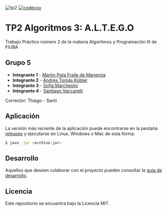 ![tp2](https://github.com/mpata2000/Algo3-TP2-TEG/actions/workflows/build.yml/badge.svg) [![codecov](https://codecov.io/gh/mpata2000/Algo3-TP2-TEG/branch/master/graph/badge.svg)](https://codecov.io/gh/mpata2000/Algo3-TP2-TEG)

# TP2 Algoritmos 3: A.L.T.E.G.O 

Trabajo Práctico número 2 de la materia Algoritmos y Programación III de FIUBA

## Grupo 5

* **Integrante 1** - [Martin Pata Fraile de Manerola](https://github.com/mpata2000)
* **Integrante 2** - [Andrés Tomás Kübler](https://github.com/Andreskub)
* **Integrante 3** - [Sofía Marchesini](https://github.com/sofimarchesini)
* **Integrante 4** - [Santiago Vaccarelli](https://github.com/SantiagoVaccarelli)

Corrector: Thiago - Santi

## Aplicación

La versión más reciente de la aplicación puede encontrarse en la pestaña [releases](https://github.com/mpata2000/Algo3-TP2-TEG/releases/latest) y ejecutarse en Linux, Windows o Mac de esta forma:

```bash
$ java -jar <archivo.jar>
```

## Desarrollo

Aquellos que deseen colaborar con el proyecto pueden consultar la [guía de desarrollo](./docs/Desarrollo.md).

## Licencia

Este repositorio se encuentra bajo la Licencia MIT.


